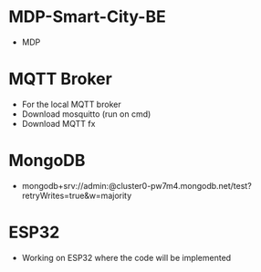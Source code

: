 # MDP-Smart-City-BE
- MDP

# MQTT Broker 
- For the local MQTT broker 
- Download mosquitto (run on cmd)
- Download MQTT fx

# MongoDB 
- mongodb+srv://admin:<admin>@cluster0-pw7m4.mongodb.net/test?retryWrites=true&w=majority


# ESP32
- Working on ESP32  where the code will be implemented 